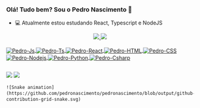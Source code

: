 ### Olá! Tudo bem? Sou o Pedro Nascimento 👋

- 💻 Atualmente estou estudando React, Typescript e NodeJS

<div align="center">
  <a href="https://github.com/PedroNascimento">
  <img height="180em" src="https://github-readme-stats.vercel.app/api?username=pedronascimento&show_icons=true&theme=dracula&include_all_commits=true&count_private=true"/>
  <img height="180em" src="https://github-readme-stats.vercel.app/api/top-langs/?username=pedronascimento&layout=compact&langs_count=7&theme=dracula"/>
</div>
  
 <div style="display: inline_block"><br>
  <img align="center" alt="Pedro-Js" height="30" width="40" src="https://cdn.jsdelivr.net/gh/devicons/devicon/icons/javascript/javascript-original.svg">
  <img align="center" alt="Pedro-Ts" height="30" width="40" src="https://cdn.jsdelivr.net/gh/devicons/devicon/icons/typescript/typescript-original.svg">
  <img align="center" alt="Pedro-React" height="30" width="40" src="https://cdn.jsdelivr.net/gh/devicons/devicon/icons/react/react-original.svg">
  <img align="center" alt="Pedro-HTML" height="30" width="40" src="https://cdn.jsdelivr.net/gh/devicons/devicon/icons/html5/html5-original.svg">
  <img align="center" alt="Pedro-CSS" height="30" width="40" src="https://cdn.jsdelivr.net/gh/devicons/devicon/icons/css3/css3-original.svg">
   <img align="center" alt="Pedro-Nodejs" height="30" width="40" src="https://cdn.jsdelivr.net/gh/devicons/devicon/icons/nodejs/nodejs-original.svg">
  <img align="center" alt="Pedro-Python" height="30" width="40" src="https://cdn.jsdelivr.net/gh/devicons/devicon/icons/python/python-original.svg">
  <img align="center" alt="Pedro-Csharp" height="30" width="40" src="https://cdn.jsdelivr.net/gh/devicons/devicon/icons/csharp/csharp-original.svg">
  
</div>
  
##
  
  <div>
    <a href="https://www.linkedin.com/in/pedroasnascimento/" target="_blank"> <img src="https://img.shields.io/badge/LinkedIn-0077B5?style=for-the-     badge&logo=linkedin&logoColor=white"  target="_blank"></a>
    <a href="https://t.me/pedroasnascimento" target="_blank"> <img src="https://img.shields.io/badge/Telegram-2CA5E0?style=for-the-badge&logo=telegram&logoColor=white"  target="_blank"></a>
    
    ![Snake animation](https://github.com/pedronascimento/pedronascimento/blob/output/github-contribution-grid-snake.svg)
  
  </div>
  


